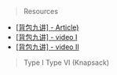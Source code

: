 > Resources
* [[背包九讲] - Article)](https://www.cnblogs.com/jbelial/articles/2116074.html)    
* [[背包九讲] - video I](https://www.youtube.com/watch?v=nleY0-eexps)  
* [[背包九讲] - video II](https://www.youtube.com/watch?v=0Jp4p0uO7Dw)  

> Type I
> Type VI (Knapsack)